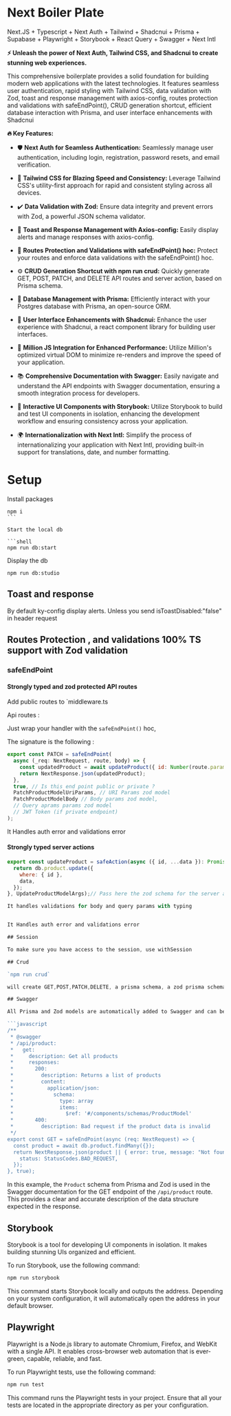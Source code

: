 # Next Boiler Plate

Next.JS + Typescript + Next Auth + Tailwind + Shadcnui + Prisma + Supabase + Playwright + Storybook + React Query  + Swagger + Next Intl


**⚡️ Unleash the power of Next Auth, Tailwind CSS, and Shadcnui to create stunning web experiences.**

This comprehensive boilerplate provides a solid foundation for building modern web applications with the latest technologies. It features seamless user authentication, rapid styling with Tailwind CSS, data validation with Zod, toast and response management with axios-config, routes protection and validations with safeEndPoint(), CRUD generation shortcut, efficient database interaction with Prisma, and user interface enhancements with Shadcnui

**🔥 Key Features:**

- 🛡 **Next Auth for Seamless Authentication:** Seamlessly manage user authentication, including login, registration, password resets, and email verification.

- 🎨 **Tailwind CSS for Blazing Speed and Consistency:** Leverage Tailwind CSS's utility-first approach for rapid and consistent styling across all devices.

- ✔️ **Data Validation with Zod:** Ensure data integrity and prevent errors with Zod, a powerful JSON schema validator.

- 📢 **Toast and Response Management with Axios-config:** Easily display alerts and manage responses with axios-config.

- 🚧 **Routes Protection and Validations with safeEndPoint() hoc:** Protect your routes and enforce data validations with the safeEndPoint() hoc.

- ⚙️ **CRUD Generation Shortcut with npm run crud:** Quickly generate GET, POST, PATCH, and DELETE API routes and server action, based on Prisma schema.

- 💾 **Database Management with Prisma:** Efficiently interact with your Postgres database with Prisma, an open-source ORM.

- 🌟 **User Interface Enhancements with Shadcnui:** Enhance the user experience with Shadcnui, a react component library for building user interfaces.

- 🚀 **Million JS Integration for Enhanced Performance:** Utilize Million's optimized virtual DOM to minimize re-renders and improve the speed of your application.

- 📚 **Comprehensive Documentation with Swagger:** Easily navigate and understand the API endpoints with Swagger documentation, ensuring a smooth integration process for developers.

- 🧩 **Interactive UI Components with Storybook:** Utilize Storybook to build and test UI components in isolation, enhancing the development workflow and ensuring consistency across your application.

- 🌍 **Internationalization with Next Intl:** Simplify the process of internationalizing your application with Next Intl, providing built-in support for translations, date, and number formatting.

# Setup

Install packages

````shell
npm i 
```

Start the local db

```shell
npm run db:start
````

Display the db

```shell
npm run db:studio
```

## Toast and response

By default ky-config display alerts. Unless you send isToastDisabled:"false" in header request

## Routes Protection , and validations 100% TS support with Zod validation

### safeEndPoint

#### Strongly typed and zod protected API routes

Add public routes to `middleware.ts

Api routes :

Just wrap your handler with the `safeEndPoint()` hoc,

The signature is the following :

```javascript
export const PATCH = safeEndPoint(
  async (_req: NextRequest, route, body) => {
    const updatedProduct = await updateProduct({ id: Number(route.params.id), ...body });
    return NextResponse.json(updatedProduct);
  },
  true, // Is this end point public or private ?
  PatchProductModelUriParams, // URI Params zod model
  PatchProductModelBody // Body params zod model,
  // Query aprams params zod model
  // JWT Token (if private endpoint)
);
```

It Handles auth error and validations error

#### Strongly typed server actions

````javascript
export const updateProduct = safeAction(async ({ id, ...data }): Promise<Product> => {
  return db.product.update({
    where: { id },
    data,
  });
}, UpdateProductModelArgs);// Pass here the zod schema for the server action

It handles validations for body and query params with typing


It Handles auth error and validations error

## Session

To make sure you have access to the session, use withSession

## Crud

`npm run crud`

will create GET,POST,PATCH,DELETE, a prisma schema, a zod prisma schema.

## Swagger

All Prisma and Zod models are automatically added to Swagger and can be used as JS Doc above the endpoint. Here is an example from `route.ts`:

```javascript
/**
 * @swagger
 * /api/product:
 *   get:
 *     description: Get all products
 *     responses:
 *       200:
 *         description: Returns a list of products
 *         content:
 *           application/json:
 *             schema:
 *               type: array
 *               items:
 *                 $ref: '#/components/schemas/ProductModel'
 *       400:
 *         description: Bad request if the product data is invalid
 */
export const GET = safeEndPoint(async (req: NextRequest) => {
  const product = await db.product.findMany({});
  return NextResponse.json(product || { error: true, message: "Not found" }, {
    status: StatusCodes.BAD_REQUEST,
  });
}, true);
````

In this example, the `Product` schema from Prisma and Zod is used in the Swagger documentation for the GET endpoint of the `/api/product` route. This provides a clear and accurate description of the data structure expected in the response.

## Storybook

Storybook is a tool for developing UI components in isolation. It makes building stunning UIs organized and efficient.

To run Storybook, use the following command:

```bash
npm run storybook
```

This command starts Storybook locally and outputs the address. Depending on your system configuration, it will automatically open the address in your default browser.

## Playwright

Playwright is a Node.js library to automate Chromium, Firefox, and WebKit with a single API. It enables cross-browser web automation that is ever-green, capable, reliable, and fast.

To run Playwright tests, use the following command:

```bash
npm run test
```

This command runs the Playwright tests in your project. Ensure that all your tests are located in the appropriate directory as per your configuration.
